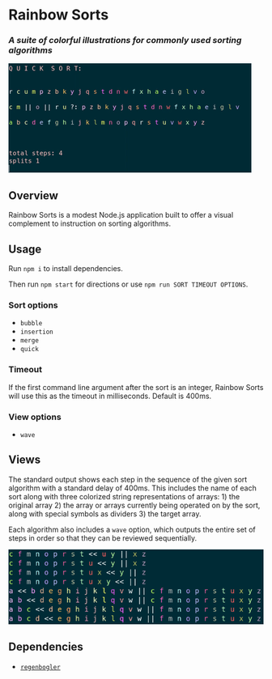 # Rainbow Sorts

### *A suite of colorful illustrations for commonly used sorting algorithms*
 

![Standard View](./assets/quicksort480.gif)

## Overview

Rainbow Sorts is a modest Node.js application built to offer a visual complement to instruction on sorting algorithms.

## Usage
Run `npm i` to install dependencies.

Then run `npm start` for directions or use `npm run SORT TIMEOUT OPTIONS`.

### Sort options
* `bubble`
* `insertion`
* `merge`
* `quick`

### Timeout
If the first command line argument after the sort is an integer, Rainbow Sorts will use this as the timeout in milliseconds. Default is 400ms.

### View options
* `wave`

## Views

The standard output shows each step in the sequence of the given sort algorithm with a standard delay of 400ms. This includes the name of each sort along with three colorized string representations of arrays: 1) the original array 2) the array or arrays currently being operated on by the sort, along with special symbols as dividers 3) the target array. 

Each algorithm also includes a `wave` option, which outputs the entire set of steps in order so that they can be reviewed sequentially.

![Wave View](./assets/wave.png)

## Dependencies

* [`regenbogler`](https://github.com/jeremyrrose/regenbogler)


